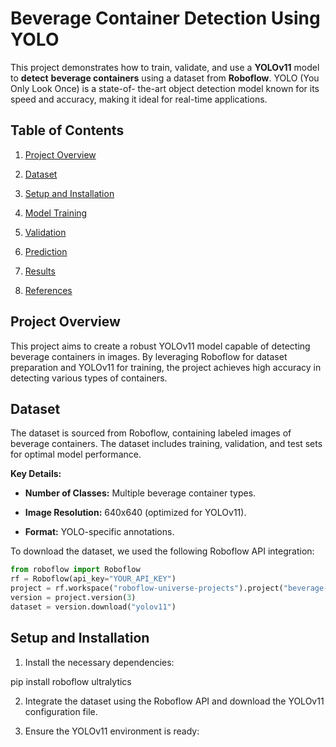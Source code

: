 # Beverage Container Detection Using YOLO


This project demonstrates how to train, validate, and use a **YOLOv11** model to **detect** 
**beverage containers** using a dataset from **Roboflow**. YOLO (You Only Look Once) is a state-of-
the-art object detection model known for its speed and accuracy, making it ideal for real-time 
applications.


## Table of Contents

1. [Project Overview]()

2. [Dataset]()

3. [Setup and Installation]()

4. [Model Training]()

5. [Validation]()

6. [Prediction]()

7. [Results]()

8. [References]()


## Project Overview

This project aims to create a robust YOLOv11 model capable of detecting beverage 
containers in images. By leveraging Roboflow for dataset preparation and YOLOv11 for training, 
the project achieves high accuracy in detecting various types of containers.



## Dataset

The dataset is sourced from Roboflow, containing labeled images of beverage containers. The dataset includes training, validation, and test sets for optimal model performance.

**Key Details:**

* **Number of Classes:** Multiple beverage container types.

* **Image Resolution:** 640x640 (optimized for YOLOv11).

* **Format:** YOLO-specific annotations.


To download the dataset, we used the following Roboflow API integration:

```python
from roboflow import Roboflow
rf = Roboflow(api_key="YOUR_API_KEY")
project = rf.workspace("roboflow-universe-projects").project("beverage-containers-3atxb")
version = project.version(3)
dataset = version.download("yolov11")
```



## Setup and Installation

1. Install the necessary dependencies:

pip install roboflow ultralytics

2. Integrate the dataset using the Roboflow API and download the YOLOv11 configuration file.

3. Ensure the YOLOv11 environment is ready:






